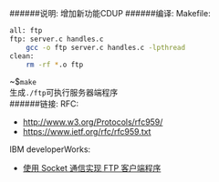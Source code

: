 ######说明:
增加新功能CDUP
######编译:
Makefile:</br>
```sh
all: ftp
ftp: server.c handles.c
    gcc -o ftp server.c handles.c -lpthread
clean:
    rm -rf *.o ftp
```
~$`make` </br>
生成`./ftp`可执行服务器端程序</br>
######链接:
RFC:
* http://www.w3.org/Protocols/rfc959/
* https://www.ietf.org/rfc/rfc959.txt

IBM developerWorks:</br>
* [使用 Socket 通信实现 FTP 客户端程序](http://www.ibm.com/developerworks/cn/linux/l-cn-socketftp/) </br>
